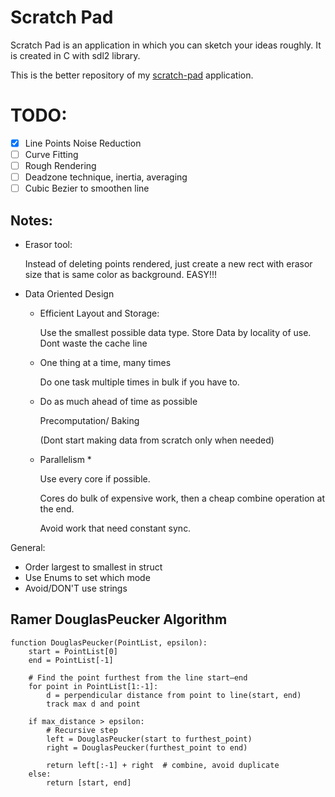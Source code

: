 # Scratch Pad

Scratch Pad is an application in which you can sketch your ideas roughly. It is created in C with sdl2 library.

This is the better repository of my [scratch-pad](https://github.com/KenniBlank/scratch-pad) application.

# TODO:
- [X] Line Points Noise Reduction
- [ ] Curve Fitting
- [ ] Rough Rendering
- [ ] Deadzone technique, inertia, averaging
- [ ] Cubic Bezier to smoothen line

## Notes:

- Erasor tool:

    Instead of deleting points rendered, just create a new rect with erasor size that is same color as background. EASY!!!

- Data Oriented Design

    - Efficient Layout and Storage:

        Use the smallest possible data type.
        Store Data by locality of use.
        Dont waste the cache line

    - One thing at a time, many times

        Do one task multiple times in bulk if you have to.

    - Do as much ahead of time as possible

        Precomputation/ Baking

        (Dont start making data from scratch only when needed)

    - Parallelism *

        Use every core if possible.

        Cores do bulk of expensive work, then a cheap combine operation at the end.

        Avoid work that need constant sync.

General:
- Order largest to smallest in struct
- Use Enums to set which mode
- Avoid/DON'T use strings


## Ramer DouglasPeucker Algorithm
```
function DouglasPeucker(PointList, epsilon):
    start = PointList[0]
    end = PointList[-1]

    # Find the point furthest from the line start–end
    for point in PointList[1:-1]:
        d = perpendicular distance from point to line(start, end)
        track max d and point

    if max_distance > epsilon:
        # Recursive step
        left = DouglasPeucker(start to furthest_point)
        right = DouglasPeucker(furthest_point to end)

        return left[:-1] + right  # combine, avoid duplicate
    else:
        return [start, end]
```
